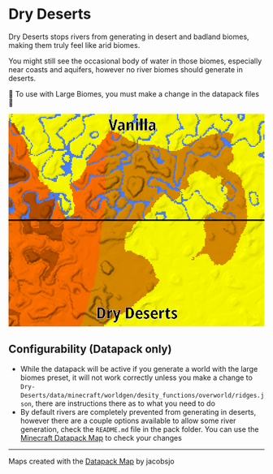 # Dry Deserts

Dry Deserts stops rivers from generating in desert and badland biomes, making them truly feel like arid biomes.

You might still see the occasional body of water in those biomes, especially near coasts and aquifers, however no river biomes should generate in deserts.

🚨 To use with Large Biomes, you must make a change in the datapack files 🚨

![Comparison between vanilla generation and Dry Deserts](assets/comparison.png)

## Configurability (Datapack only)

- While the datapack will be active if you generate a world with the large biomes preset, it will not work correctly unless you make a change to `Dry-Deserts/data/minecraft/worldgen/desity_functions/overworld/ridges.json`, there are instructions there as to what you need to do
- By default rivers are completely prevented from generating in deserts, however there are a couple options available to allow some river generation, check the `README.md` file in the pack folder. You can use the [Minecraft Datapack Map](https://map.jacobsjo.eu/) to check your changes

---

Maps created with the [Datapack Map](https://map.jacobsjo.eu/) by jacobsjo
